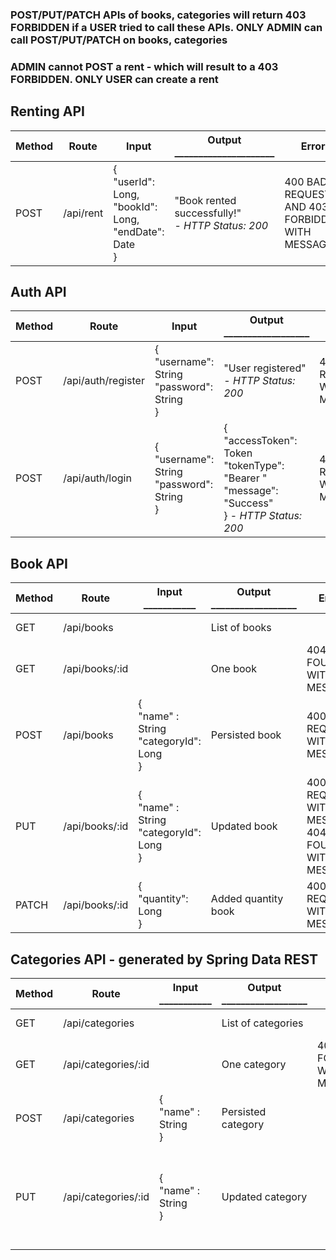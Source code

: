 ### POST/PUT/PATCH APIs of books, categories will return 403 FORBIDDEN if a USER tried to call these APIs. ONLY ADMIN can call POST/PUT/PATCH on books, categories
### ADMIN cannot POST a rent - which will result to a 403 FORBIDDEN. ONLY USER can create a rent
## Renting API

| Method | Route     | Input                                                           | Output _____________________                          | Error                                          | Description              
|--------|-----------|-----------------------------------------------------------------|-------------------------------------------------------|------------------------------------------------|--------------------------|
| POST   | /api/rent | {<br>"userId": Long,<br>"bookId": Long,<br>"endDate": Date<br>} | "Book rented successfully!" <br> - *HTTP Status: 200* | 400 BAD REQUEST AND 403 FORBIDDEN WITH MESSAGE | Only user can rent books |

## Auth API

| Method | Route              | Input                                               | Output __________________                                                                                  | Error                        | Description   
|--------|--------------------|-----------------------------------------------------|------------------------------------------------------------------------------------------------------------|------------------------------|---------------|
| POST   | /api/auth/register | {<br>"username": String<br>"password": String <br>} | "User registered" <br> - *HTTP Status: 200*                                                                | 400 BAD REQUEST WITH MESSAGE | User register |
| POST   | /api/auth/login    | {<br>"username": String<br>"password": String <br>} | {<br>"accessToken": Token <br> "tokenType": "Bearer " <br> "message": "Success" <br>} - *HTTP Status: 200* | 400 BAD REQUEST WITH MESSAGE | User login    |

## Book API

| Method | Route          | Input ___________                                   | Output __________________ | Error                                                        | Description            
|--------|----------------|-----------------------------------------------------|---------------------------|--------------------------------------------------------------|------------------------|
| GET    | /api/books     |                                                     | List of books             |                                                              | Get all books          |
| GET    | /api/books/:id |                                                     | One book                  | 404 NOT FOUND WITH MESSAGE                                   | Get a book             |
| POST   | /api/books     | {<br> "name" : String <br> "categoryId": Long <br>} | Persisted book            | 400 BAD REQUEST WITH MESSAGE                                 | Persist a book         |
| PUT    | /api/books/:id | {<br> "name" : String <br> "categoryId": Long <br>} | Updated book              | 400 BAD REQUEST WITH MESSAGE <br> 404 NOT FOUND WITH MESSAGE | Update a book          |
| PATCH  | /api/books/:id | {<br> "quantity": Long <br>}                        | Added quantity book       | 400 BAD REQUEST WITH MESSAGE                                 | Add quantity to a book |

## Categories API - generated by Spring Data REST

| Method | Route               | Input ___________           | Output __________________ | Error                      | Description                                                             
|--------|---------------------|-----------------------------|---------------------------|----------------------------|-------------------------------------------------------------------------|
| GET    | /api/categories     |                             | List of categories        |                            | Get all categories                                                      |
| GET    | /api/categories/:id |                             | One category              | 404 NOT FOUND WITH MESSAGE | Get a category                                                          |
| POST   | /api/categories     | {<br> "name" : String <br>} | Persisted category        |                            | Persist a category                                                      |
| PUT    | /api/categories/:id | {<br> "name" : String <br>} | Updated category          |                            | Update a category - If ID not exists, Spring will create a new category |
